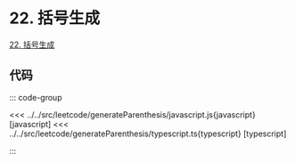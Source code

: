 # 22. 括号生成

[22. 括号生成](https://leetcode.cn/problems/generate-parentheses/description/)

## 代码

::: code-group

<<< ../../src/leetcode/generateParenthesis/javascript.js{javascript} [javascript]
<<< ../../src/leetcode/generateParenthesis/typescript.ts{typescript} [typescript]

:::
